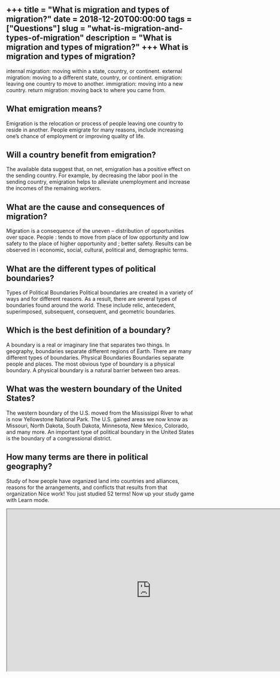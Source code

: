 +++
title = "What is migration and types of migration?"
date = 2018-12-20T00:00:00
tags = ["Questions"]
slug = "what-is-migration-and-types-of-migration"
description = "What is migration and types of migration?"
+++
What is migration and types of migration?
-----------------------------------------

internal migration: moving within a state, country, or continent. external migration: moving to a different state, country, or continent. emigration: leaving one country to move to another. immigration: moving into a new country. return migration: moving back to where you came from.

What emigration means?
----------------------

Emigration is the relocation or process of people leaving one country to reside in another. People emigrate for many reasons, include increasing one’s chance of employment or improving quality of life.

Will a country benefit from emigration?
---------------------------------------

The available data suggest that, on net, emigration has a positive effect on the sending country. For example, by decreasing the labor pool in the sending country, emigration helps to alleviate unemployment and increase the incomes of the remaining workers.

What are the cause and consequences of migration?
-------------------------------------------------

Migration is a consequence of the uneven – distribution of opportunities over space. People : tends to move from place of low opportunity and low safety to the place of higher opportunity and ; better safety. Results can be observed in i economic, social, cultural, political and, demographic terms.

What are the different types of political boundaries?
-----------------------------------------------------

Types of Political Boundaries Political boundaries are created in a variety of ways and for different reasons. As a result, there are several types of boundaries found around the world. These include relic, antecedent, superimposed, subsequent, consequent, and geometric boundaries.

Which is the best definition of a boundary?
-------------------------------------------

A boundary is a real or imaginary line that separates two things. In geography, boundaries separate different regions of Earth. There are many different types of boundaries. Physical Boundaries Boundaries separate people and places. The most obvious type of boundary is a physical boundary. A physical boundary is a natural barrier between two areas.

What was the western boundary of the United States?
---------------------------------------------------

The western boundary of the U.S. moved from the Mississippi River to what is now Yellowstone National Park. The U.S. gained areas we now know as Missouri, North Dakota, South Dakota, Minnesota, New Mexico, Colorado, and many more. An important type of political boundary in the United States is the boundary of a congressional district.

How many terms are there in political geography?
------------------------------------------------

Study of how people have organized land into countries and alliances, reasons for the arrangements, and conflicts that results from that organization Nice work! You just studied 52 terms! Now up your study game with Learn mode.

<iframe allow="accelerometer; autoplay; clipboard-write; encrypted-media; gyroscope; picture-in-picture" allowfullscreen="" class="__youtube_prefs__  epyt-is-override  no-lazyload" data-no-lazy="1" data-origheight="433" data-origwidth="770" data-skipgform_ajax_framebjll="" height="433" id="_ytid_14694" loading="lazy" src="https://www.youtube.com/embed/us6Qzzps5l4?enablejsapi=1&autoplay=0&cc_load_policy=0&cc_lang_pref=&iv_load_policy=1&loop=0&modestbranding=0&rel=1&fs=1&playsinline=0&autohide=2&theme=dark&color=red&controls=1&" title="YouTube player" width="770"></iframe>